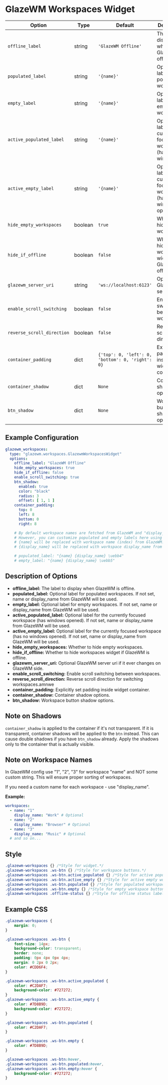 # GlazeWM Workspaces Widget
| Option                   | Type    | Default                                          | Description                                                                 |
|--------------------------|---------|--------------------------------------------------|-----------------------------------------------------------------------------|
| `offline_label`          | string  | `'GlazeWM Offline'`                              | The label to display when GlazeWM is offline.                               |
| `populated_label`        | string  | `'{name}'`                                       | Optional label for populated workspaces.                                    |
| `empty_label`            | string  | `'{name}'`                                       | Optional label for empty workspaces.                                        |
| `active_populated_label` | string  | `'{name}'`                                       | Optional label for the currently focused workspace (has opened windows).    |
| `active_empty_label`     | string  | `'{name}'`                                       | Optional label for the currently focused workspace (has no windows opened). |
| `hide_empty_workspaces`  | boolean | `true`                                           | Whether to hide empty workspaces.                                           |
| `hide_if_offline`        | boolean | `false`                                          | Whether to hide workspaces widget if GlazeWM is offline.                    |
| `glazewm_server_uri`     | string  | `'ws://localhost:6123'`                          | Optional GlazeWM server uri.                                                |
| `enable_scroll_switching` | boolean | `false`      | Enable scroll switching between workspaces.                                 |
| `reverse_scroll_direction` | boolean | `false`      | Reverse scroll direction.                                                  |
| `container_padding`      | dict    | `{'top': 0, 'left': 0, 'bottom': 0, 'right': 0}` | Explicitly set padding inside widget container.                             |
| `container_shadow`       | dict    | `None`                                           | Container shadow options.                                                   |
| `btn_shadow`             | dict    | `None`                                           | Workspace button shadow options.                                            |

## Example Configuration

```yaml
glazewm_workspaces:
  type: "glazewm.workspaces.GlazewmWorkspacesWidget"
  options:
    offline_label: "GlazeWM Offline"
    hide_empty_workspaces: true
    hide_if_offline: false
    enable_scroll_switching: true
    btn_shadow:
      enabled: true
      color: "black"
      radius: 3
      offset: [ 1, 1 ]
    container_padding: 
      top: 0
      left: 8
      bottom: 0
      right: 8

    # By default workspace names are fetched from GlazeWM and "display_name" option takes priority over "name".
    # However, you can customize populated and empty labels here using {name} and {display_name} placeholders if needed.
    # {name} will be replaced with workspace name (index) from GlazeWM.
    # {display_name} will be replaced with workspace display_name from GlazeWM.

    # populated_label: "{name} {display_name} \uebb4"
    # empty_label: "{name} {display_name} \uebb5"
```

## Description of Options
- **offline_label:** The label to display when GlazeWM is offline.
- **populated_label:** Optional label for populated workspaces. If not set, name or display_name from GlazeWM will be used.
- **empty_label:** Optional label for empty workspaces. If not set, name or display_name from GlazeWM will be used.
- **active_populated_label:** Optional label for the currently focused workspace (has windows opened). If not set, name or display_name from GlazeWM will be used.
- **active_empty_label:** Optional label for the currently focused workspace (has no windows opened). If not set, name or display_name from GlazeWM will be used.
- **hide_empty_workspaces:** Whether to hide empty workspaces.
- **hide_if_offline:** Whether to hide workspaces widget if GlazeWM is offline.
- **glazewm_server_uri:** Optional GlazeWM server uri if it ever changes on GlazeWM side.
- **enable_scroll_switching:** Enable scroll switching between workspaces.
- **reverse_scroll_direction:** Reverse scroll direction for switching workspaces.amnwe
- **container_padding:** Explicitly set padding inside widget container.
- **container_shadow:** Container shadow options.
- **btn_shadow:** Workspace button shadow options.

## Note on Shadows
`container_shadow` is applied to the container if it's not transparent.
If it is transparent, container shadows will be applied to the `btn` instead.
This can cause double shadows if you have `btn_shadow` already.
Apply the shadows only to the container that is actually visible.

## Note on Workspace Names
In GlazeWM config use "1", "2", "3" for workspace "name" and NOT some custom string. This will ensure proper sorting of workspaces.

If you need a custom name for each workspace - use "display_name".

**Example:**

```yaml
workspaces:
  - name: "1"
    display_name: "Work" # Optional
  - name: "2"
    display_name: "Browser" # Optional
  - name: "3"
    display_name: "Music" # Optional
  # and so on...
```

## Style
```css
.glazewm-workspaces {} /*Style for widget.*/
.glazewm-workspaces .ws-btn {} /*Style for workspace buttons.*/
.glazewm-workspaces .ws-btn.active_populated {} /*Style for active populated workspace button.*/
.glazewm-workspaces .ws-btn.active_empty {} /*Style for active empty workspace button.*/
.glazewm-workspaces .ws-btn.populated {} /*Style for populated workspace button.*/
.glazewm-workspaces .ws-btn.empty {} /*Style for empty workspace button.*/
.glazewm-workspaces .offline-status {} /*Style for offline status label.*/
```

## Example CSS
```css
.glazewm-workspaces {
    margin: 0;
}

.glazewm-workspaces .ws-btn {
    font-size: 14px;
    background-color: transparent;
    border: none;
    padding: 0px 4px 0px 4px;
    margin: 0 2px 0 2px;
    color: #CDD6F4;
}

.glazewm-workspaces .ws-btn.active_populated {
    color: #C2DAF7;
    background-color: #727272;
}
.glazewm-workspaces .ws-btn.active_empty {
    color: #7D8B9D;
    background-color: #727272;
}

.glazewm-workspaces .ws-btn.populated {
    color: #C2DAF7;
}

.glazewm-workspaces .ws-btn.empty {
    color: #7D8B9D;
}

.glazewm-workspaces .ws-btn:hover,
.glazewm-workspaces .ws-btn.populated:hover,
.glazewm-workspaces .ws-btn.empty:hover {
    background-color: #727272;
}
```
